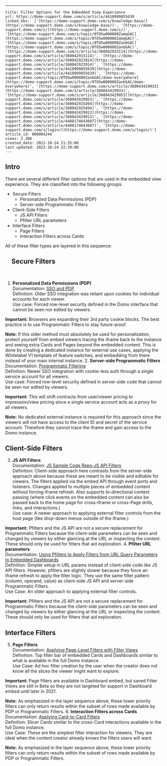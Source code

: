 ---
    title: Filter Options for the Embedded View Experience
    url: https://domo-support.domo.com/s/article/4418999855639
    linked_kbs:  ['[https://domo-support.domo.com/s/knowledge-base/](https://domo-support.domo.com/s/knowledge-base/)', '[https://domo-support.domo.com/s/](https://domo-support.domo.com/s/)', '[https://domo-support.domo.com/s/topic/0TO5w000000ZamqGAC](https://domo-support.domo.com/s/topic/0TO5w000000ZamqGAC)', '[https://domo-support.domo.com/s/topic/0TO5w000000ZanbGAC](https://domo-support.domo.com/s/topic/0TO5w000000ZanbGAC)', '[https://domo-support.domo.com/s/article/360042933114](https://domo-support.domo.com/s/article/360042933114)', '[https://domo-support.domo.com/s/article/360042923914](https://domo-support.domo.com/s/article/360042923914)', '[https://domo-support.domo.com/s/article/4418999855639](https://domo-support.domo.com/s/article/4418999855639)', '[https://domo-support.domo.com/s/topic/0TO5w000000ZanbGAC/domo-everywhere](https://domo-support.domo.com/s/topic/0TO5w000000ZanbGAC/domo-everywhere)', '[https://domo-support.domo.com/s/article/360043429933](https://domo-support.domo.com/s/article/360043429933)', '[https://domo-support.domo.com/s/article/360043429953](https://domo-support.domo.com/s/article/360043429953)', '[https://domo-support.domo.com/s/article/360042925494](https://domo-support.domo.com/s/article/360042925494)', '[https://domo-support.domo.com/s/article/360043429913](https://domo-support.domo.com/s/article/360043429913)', '[https://domo-support.domo.com/s/article/4408174643607](https://domo-support.domo.com/s/article/4408174643607)', '[https://domo-support.domo.com/s/login/](https://domo-support.domo.com/s/login/)']
    article_id: 000004244
    views: 2.306
    created_date: 2022-10-24 21:35:00
    last updated: 2022-10-24 22:39:00
    ---



Intro
-----


There are several different filter options that are used in the embedded view experience. They are classified into the following groups:


* Secure Filters
	+ Personalized Data Permissions (PDP)
	+ Server-side Programmatic Filters
* Client-Side Filters
	+ JS API Filters
	+ Pfilter URL parameters
* Interface Filters
	+ Page Filters
	+ Interaction Filters across Cards


All of these filter types are layered in this sequence:


    Secure Filters
------------------


 


1. **Personalized Data Permissions (PDP)**  
Documentation: [SSO and PDP](https://developer.domo.com/docs/embed/sso-and-pdp-for-embed)  
Definition: Older SSO integration was reliant upon cookies for individual accounts for each viewer.  
Use case: Forced row-level security defined in the Domo interface that cannot be seen nor edited by viewers.  





**Important:** Browsers are expanding their 3rd party cookie blocks. The best practice is to use Programmatic Filters to stay future-proof.



  





**Note:** If this older method must absolutely be used for personalization, protect yourself from embed viewers tracing the iframe back to the instance and seeing extra Cards and Pages beyond the embedded content. This is done by creating a dedicated instance for external use cases, applying the Whitelabel V1 template of feature switches, and embedding from there instead of your main internal instance.
2. **Server-side Programmatic Filters**  
Documentation: [Programmatic Filtering](https://developer.domo.com/docs/embed/programmatic-filtering)  
Definition: Newer SSO integration with cookie-less auth through a single service account for all viewers.  
Use case: Forced row-level security defined in server-side code that cannot be seen nor edited by viewers.  





**Important:** This will shift contracts from user/viewer pricing to impression/view pricing since a single service account acts as a proxy for all viewers.



  





**Note:** No dedicated external instance is required for this approach since the viewers will not have access to the client ID and secret of the service account. Therefore they cannot trace the iframe and gain access to the Domo instance.



Client-Side Filters
-------------------
3. **JS API Filters**  
Documentation: [JS Sample Code Repo-JS API Filters](https://github.com/domoinc/domo-node-embed-filters/blob/master/public/jsapi.js)  
Definition: Client-side approach here contrasts from the server-side approach above because these are meant to be visible and editable for viewers. The filters applied via the embed API through event ports and listeners. Changes applied to multiple pieces of embedded content without forcing iframe refresh. Also supports bi-directional context passing (where click events on the embedded content can also be passed back to the home page for cross-iframe or cross-Page drills, links, and interactions.)  
Use case: A newer approach to applying external filter controls from the host page (like drop-down menus outside of the iframe.)  





**Important:** Pfilters and the JS API are not a secure replacement for Programmatic Filters because the client-side parameters can be seen and changed by viewers by either glancing at the URL or inspecting the content. These should only be used for filters that aid exploration.
4. **Pfilter URL parameters**  
Documentation: [Using Pfilters to Apply Filters from URL Query Parameters to Embedded Dashboards](/s/article/360042933114)  
Definition: Simpler setup in URL params instead of client-side code like JS API filters. However, pfilters are slightly slower because they force an iframe refresh to apply the filter logic. They use the same filter pattern (column, operand, value) as client-side JS API and server-side Programmatic Filters.  
Use Case: An older approach to applying external filter controls.  





**Important:** Pfilters and the JS API are not a secure replacement for Programmatic Filters because the client-side parameters can be seen and changed by viewers by either glancing at the URL or inspecting the content. These should only be used for filters that aid exploration.



Interface Filters
-----------------
5. **Page Filters**  
Documentation: [Applying Page-Level Filters with Filter Views](/s/article/360042923914)  
Definition: Top filter bar of embedded Cards and Dashboards similar to what is available in the full Domo instance.  
Use Case: Ad hoc filter creation by the user when the creator does not know all the slices the viewer might want to explore.  





**Important:** Page filters are available in Dashboard embed, but saved Filter Views are still in Beta so they are not targeted for support in Dashboard embed until later in 2021.



  





**Note:** As emphasized in the layer sequence above, these lower priority filters can only return results within the subset of rows made available by PDP or Programmatic Filters.
6. **Interaction Filters across Cards**  
Documentation: [Applying Card-to-Card Filters](/s/article/360042923914)  
Definition: Slicer Cards similar to the cross-Card interactions available in the full Domo instance.  
Use Case: These are the simplest filter interaction for viewers. They are ideal when the content creator already knows the filters users will want.  





**Note:** As emphasized in the layer sequence above, these lower priority filters can only return results within the subset of rows made available by PDP or Programmatic Filters.
